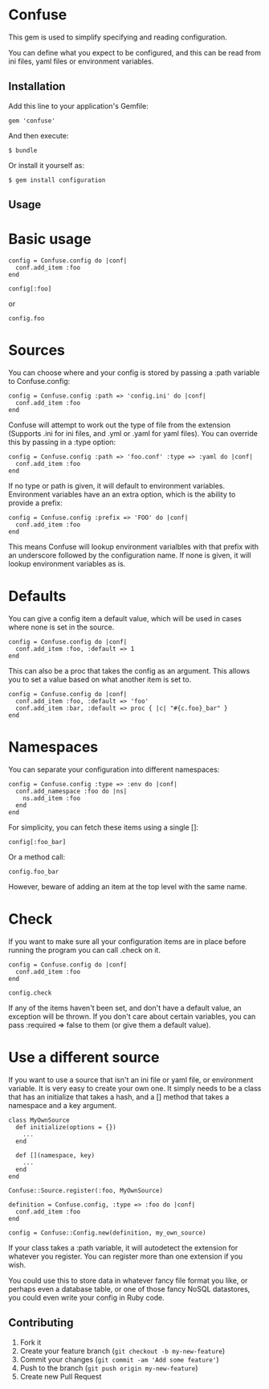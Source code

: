 # Confuse

This gem is used to simplify specifying and reading configuration.

You can define what you expect to be configured, and this can be read from ini
files, yaml files or environment variables.

## Installation

Add this line to your application's Gemfile:

    gem 'confuse'

And then execute:

    $ bundle

Or install it yourself as:

    $ gem install configuration

## Usage

# Basic usage

    config = Confuse.config do |conf|
      conf.add_item :foo
    end

    config[:foo]

or

    config.foo

# Sources

You can choose where and your config is stored by passing a :path variable to
Confuse.config:

    config = Confuse.config :path => 'config.ini' do |conf|
      conf.add_item :foo
    end

Confuse will attempt to work out the type of file from the extension (Supports
.ini for ini files, and .yml or .yaml for yaml files). You can override this by
passing in a :type option:

    config = Confuse.config :path => 'foo.conf' :type => :yaml do |conf|
      conf.add_item :foo
    end

If no type or path is given, it will default to environment variables.
Environment variables have an an extra option, which is the ability to provide
a prefix:

    config = Confuse.config :prefix => 'FOO' do |conf|
      conf.add_item :foo
    end

This means Confuse will lookup environment varialbles with that prefix with an
underscore followed by the configuration name. If none is given, it will lookup
environment variables as is.

# Defaults

You can give a config item a default value, which will be used in cases where
none is set in the source.

    config = Confuse.config do |conf|
      conf.add_item :foo, :default => 1
    end

This can also be a proc that takes the config as an argument. This allows you
to set a value based on what another item is set to.

    config = Confuse.config do |conf|
      conf.add_item :foo, :default => 'foo'
      conf.add_item :bar, :default => proc { |c| "#{c.foo}_bar" }
    end

# Namespaces

You can separate your configuration into different namespaces:

    config = Confuse.config :type => :env do |conf|
      conf.add_namespace :foo do |ns|
        ns.add_item :foo
      end
    end

For simplicity, you can fetch these items using a single []:

    config[:foo_bar]

Or a method call:

    config.foo_bar

However, beware of adding an item at the top level with the same name.

# Check

If you want to make sure all your configuration items are in place before
running the program you can call .check on it.

    config = Confuse.config do |conf|
      conf.add_item :foo
    end

    config.check

If any of the items haven't been set, and don't have a default value, an
exception will be thrown. If you don't care about certain variables, you can
pass :required => false to them (or give them a default value).

# Use a different source

If you want to use a source that isn't an ini file or yaml file, or environment
variable. It is very easy to create your own one. It simply needs to be a class
that has an initialize that takes a hash, and a [] method that takes a
namespace and a key argument.

    class MyOwnSource
      def initialize(options = {})
        ...
      end

      def [](namespace, key)
        ...
      end
    end

    Confuse::Source.register(:foo, MyOwnSource)

    definition = Confuse.config, :type => :foo do |conf|
      conf.add_item :foo
    end

    config = Confuse::Config.new(definition, my_own_source)

If your class takes a :path variable, it will autodetect the extension for
whatever you register. You can register more than one extension if you wish.

You could use this to store data in whatever fancy file format you like, or
perhaps even a database table, or one of those fancy NoSQL datastores, you
could even write your config in Ruby code.

## Contributing

1. Fork it
2. Create your feature branch (`git checkout -b my-new-feature`)
3. Commit your changes (`git commit -am 'Add some feature'`)
4. Push to the branch (`git push origin my-new-feature`)
5. Create new Pull Request
